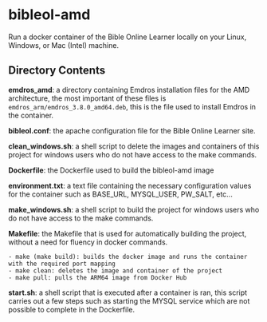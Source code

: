 # bibleol-amd

Run a docker container of the Bible Online Learner locally on your Linux, Windows, or Mac (Intel) machine.

## Directory Contents
**emdros_amd**: a directory containing Emdros installation files for the AMD architecture, the most important of these files is `emdros_arm/emdros_3.8.0_amd64.deb`, this is the file used to install Emdros in the container.

**bibleol.conf**: the apache configuration file for the Bible Online Learner site.

**clean_windows.sh**: a shell script to delete the images and containers of this project for windows users who do not have access to the make commands.

**Dockerfile**: the Dockerfile used to build the bibleol-amd image

**environment.txt**: a text file containing the necessary configuration values for the container such as BASE_URL, MYSQL_USER, PW_SALT, etc...

**make_windows.sh**: a shell script to build the project for windows users who do not have access to the make commands.

**Makefile**: the Makefile that is used for automatically building the project, without a need for fluency in docker commands.

    - make (make build): builds the docker image and runs the container with the required port mapping
    - make clean: deletes the image and container of the project
    - make pull: pulls the ARM64 image from Docker Hub

**start.sh**: a shell script that is executed after a container is ran, this script carries out a few steps such as starting the MYSQL service which are not possible to complete in the Dockerfile. 

